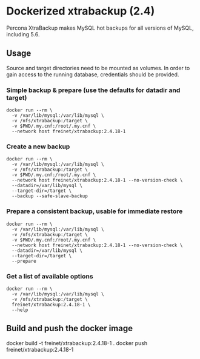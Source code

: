 # Dockerized xtrabackup (2.4)

Percona XtraBackup makes MySQL hot backups for all versions of MySQL, including 5.6.

## Usage

Source and target directories need to be mounted as volumes. In order to gain access to the running database, credentials should be provided.

### Simple backup & prepare (use the defaults for datadir and target)

    docker run --rm \
      -v /var/lib/mysql:/var/lib/mysql \
      -v /nfs/xtrabackup:/target \
      -v $PWD/.my.cnf:/root/.my.cnf \
      --network host freinet/xtrabackup:2.4.18-1

### Create a new backup

    docker run --rm \
      -v /var/lib/mysql:/var/lib/mysql \
      -v /nfs/xtrabackup:/target \
      -v $PWD/.my.cnf:/root/.my.cnf \
      --network host freinet/xtrabackup:2.4.18-1 --no-version-check \
      --datadir=/var/lib/mysql \
      --target-dir=/target \
      --backup --safe-slave-backup

### Prepare a consistent backup, usable for immediate restore

    docker run --rm \
      -v /var/lib/mysql:/var/lib/mysql \
      -v /nfs/xtrabackup:/target \
      -v $PWD/.my.cnf:/root/.my.cnf \
      --network host freinet/xtrabackup:2.4.18-1 --no-version-check \
      --datadir=/var/lib/mysql \
      --target-dir=/target \
      --prepare

### Get a list of available options

    docker run --rm \
      -v /var/lib/mysql:/var/lib/mysql \
      -v /nfs/xtrabackup:/target \
      freinet/xtrabackup:2.4.18-1 \
      --help

## Build and push the docker image

docker build -t freinet/xtrabackup:2.4.18-1 .
docker push freinet/xtrabackup:2.4.18-1
